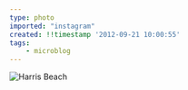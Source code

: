 ```yaml
---
type: photo
imported: "instagram"
created: !!timestamp '2012-09-21 10:00:55'
tags:
    - microblog
---
```

![Harris Beach](/media/images/photos/2012/09/76589d87cf841b5c36a80d679dcc0b6f.jpg)

